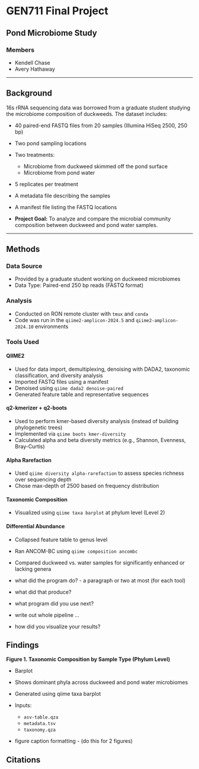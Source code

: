 # GEN711 Final Project
## Pond Microbiome Study

### Members 
- Kendell Chase
- Avery Hathaway

---

## Background
16s rRNA sequencing data was borrowed from a graduate student studying the microbiome composition of duckweeds.
The dataset includes:

- 40 paired-end FASTQ files from 20 samples (Illumina HiSeq 2500, 250 bp)
- Two pond sampling locations
- Two treatments:
  - Microbiome from duckweed skimmed off the pond surface
  - Microbiome from pond water
- 5 replicates per treatment
- A metadata file describing the samples
- A manifest file listing the FASTQ locations
  
- **Project Goal:** To analyze and compare the microbial community composition between duckweed and pond water samples.

---

## Methods

### Data Source 
- Provided by a graduate student working on duckweed microbiomes
- Data Type: Paired-end 250 bp reads (FASTQ format)

### Analysis
- Conducted on RON remote cluster with `tmux` and `conda`
- Code was run in the `qiime2-amplicon-2024.5` and `qiime2-amplicon-2024.10` environments

### Tools Used

#### QIIME2
- Used for data import, demultiplexing, denoising with DADA2, taxonomic classification, and diversity analysis
- Imported FASTQ files using a manifest
- Denoised using `qiime dada2 denoise-paired`
- Generated feature table and representative sequences

#### q2-kmerizer + q2-boots
- Used to perform kmer-based diversity analysis (instead of building phylogenetic trees)
- Implemented via `qiime boots kmer-diversity`
- Calculated alpha and beta diversity metrics (e.g., Shannon, Evenness, Bray-Curtis)

#### Alpha Rarefaction
- Used `qiime diversity alpha-rarefaction` to assess species richness over sequencing depth
- Chose max-depth of 2500 based on frequency distribution

#### Taxonomic Composition
- Visualized using `qiime taxa barplot` at phylum level (Level 2)

#### Differential Abundance
- Collapsed feature table to genus level
- Ran ANCOM-BC using `qiime composition ancombc`
- Compared duckweed vs. water samples for significantly enhanced or lacking genera

  
- what did the program do?
        - a paragraph or two at most (for each tool)
- what did that produce?
- what program did you use next?
- write out whole pipeline ...
- how did you visualize your results?

## Findings
**Figure 1. Taxonomic Composition by Sample Type (Phylum Level)**
- Barplot
- Shows dominant phyla across duckweed and pond water microbiomes
- Generated using qiime taxa barplot
- Inputs:
  - `asv-table.qza`
  - `metadata.tsv`
  - `taxonomy.qza`
  
- figure caption formatting
       - (do this for 2 figures)

## Citations
